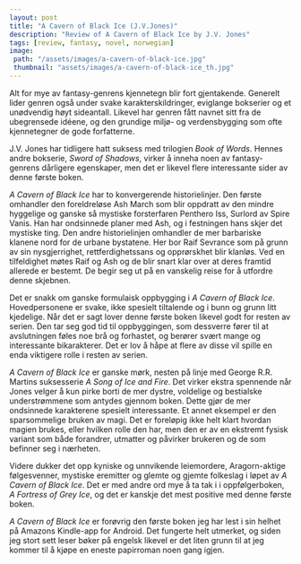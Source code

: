 ```yaml
---
layout: post
title: "A Cavern of Black Ice (J.V.Jones)"
description: "Review of A Cavern of Black Ice by J.V. Jones"
tags: [review, fantasy, novel, norwegian]
image:
 path: "/assets/images/a-cavern-of-black-ice.jpg"
 thumbnail: "assets/images/a-cavern-of-black-ice_th.jpg"
---
```


Alt for mye av fantasy-genrens kjennetegn blir fort gjentakende. Generelt lider genren også under svake karakterskildringer, eviglange bokserier og et unødvendig høyt sideantall. Likevel har genren fått navnet sitt fra de ubegrensede idéene, og den grundige miljø- og verdensbygging som ofte kjennetegner de gode forfatterne.

J.V. Jones har tidligere hatt suksess med trilogien _Book of Words_. Hennes andre bokserie, _Sword of Shadows_, virker å inneha noen av fantasy-genrens dårligere egenskaper, men det er likevel flere interessante sider av denne første boken.

<!--more-->

_A Cavern of Black Ice_ har to konvergerende historielinjer. Den første omhandler den foreldreløse Ash March som blir oppdratt av den mindre hyggelige og ganske så mystiske forsterfaren Penthero Iss, Surlord av Spire Vanis. Han har ondsinnede planer med Ash, og i festningen hans skjer det mystiske ting. Den andre historielinjen omhandler de mer barbariske klanene nord for de urbane bystatene. Her bor Raif Sevrance som på grunn av sin nysgjerrighet, rettferdighetssans og opprørskhet blir klanløs. Ved en tilfeldighet møtes Raif og Ash og de blir snart klar over at deres framtid allerede er bestemt. De begir seg ut på en vanskelig reise for å utfordre denne skjebnen.

Det er snakk om ganske formulaisk oppbygging i _A Cavern of Black Ice_. Hovedpersonene er svake, ikke spesielt tiltalende og i bunn og grunn litt kjedelige. Når det er sagt lover denne første boken likevel godt for resten av serien. Den tar seg god tid til oppbyggingen, som dessverre fører til at avslutningen føles noe brå og forhastet, og berører svært mange og interessante bikarakterer. Det er lov å håpe at flere av disse vil spille en enda viktigere rolle i resten av serien.

_A Cavern of Black Ice_ er ganske mørk, nesten på linje med George R.R. Martins suksesserie _A Song of Ice and Fire_. Det virker ekstra spennende når Jones velger å kun pirke borti de mer dystre, voldelige og bestialske understrømmene som antydes gjennom boken. Dette gjør de mer ondsinnede karakterene spesielt interessante. Et annet eksempel er den sparsommelige bruken av magi. Det er foreløpig ikke helt klart hvordan magien brukes, eller hvilken rolle den har, men den er av en ekstremt fysisk variant som både forandrer, utmatter og påvirker brukeren og de som befinner seg i nærheten.

Videre dukker det opp kyniske og unnvikende leiemordere, Aragorn-aktige følgesvenner, mystiske eremitter og glemte og gjemte folkeslag i løpet av _A Cavern of Black Ice_. Det er med andre ord mye å ta tak i i oppfølgerboken, _A Fortress of Grey Ice_, og det er kanskje det mest positive med denne første boken.

_A Cavern of Black Ice_ er forøvrig den første boken jeg har lest i sin helhet på Amazons Kindle-app for Android. Det fungerte helt utmerket, og siden jeg stort sett leser bøker på engelsk likevel er det liten grunn til at jeg kommer til å kjøpe en eneste papirroman noen gang igjen.